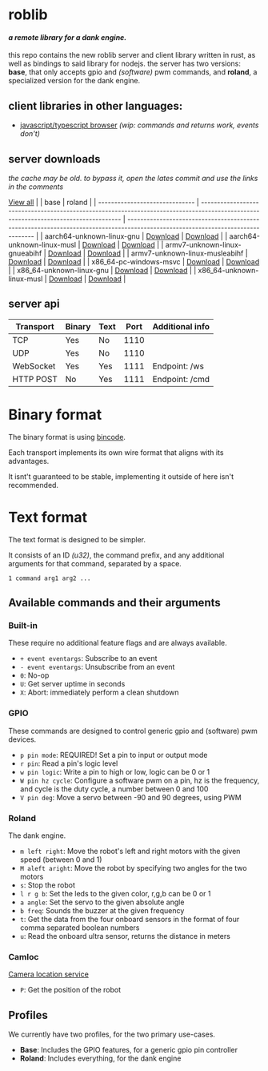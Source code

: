 # roblib

#### _a remote library for a dank engine._

this repo contains the new roblib server and client library written in rust,
as well as bindings to said library for nodejs. the server has two versions:
**base**, that only accepts gpio and *(software)* pwm commands,
and **roland**, a specialized version for the dank engine.

## client libraries in other languages:

-   [javascript/typescript browser](https://github.com/kareszklub/roblib-client) *(wip: commands and returns work, events don't)*

## server downloads

*the cache may be old. to bypass it, open the lates commit and use the links in the comments*

[View all](https://nightly.link/kareszklub/roblib-rs/workflows/ci/main)
| <!-- empty -->                 | base                                                                                                                                | roland                                                                                                                          |
| ------------------------------ | ----------------------------------------------------------------------------------------------------------------------------------- | ------------------------------------------------------------------------------------------------------------------------------- |
| aarch64-unknown-linux-gnu      | [Download](https://nightly.link/kareszklub/roblib-rs/workflows/ci/main/roblib-server-base-aarch64-unknown-linux-gnu.zip)      | [Download](https://nightly.link/kareszklub/roblib-rs/actions/runs/5766762992/roblib-server-roland-aarch64-unknown-linux-gnu.zip)      |
| aarch64-unknown-linux-musl     | [Download](https://nightly.link/kareszklub/roblib-rs/workflows/ci/main/roblib-server-base-aarch64-unknown-linux-musl.zip)     | [Download](https://nightly.link/kareszklub/roblib-rs/actions/runs/5766762992/roblib-server-roland-aarch64-unknown-linux-musl.zip)     |
| armv7-unknown-linux-gnueabihf  | [Download](https://nightly.link/kareszklub/roblib-rs/workflows/ci/main/roblib-server-base-armv7-unknown-linux-gnueabihf.zip)  | [Download](https://nightly.link/kareszklub/roblib-rs/actions/runs/5766762992/roblib-server-roland-armv7-unknown-linux-gnueabihf.zip)  |
| armv7-unknown-linux-musleabihf | [Download](https://nightly.link/kareszklub/roblib-rs/workflows/ci/main/roblib-server-base-armv7-unknown-linux-musleabihf.zip) | [Download](https://nightly.link/kareszklub/roblib-rs/actions/runs/5766762992/roblib-server-roland-armv7-unknown-linux-musleabihf.zip) |
| x86_64-pc-windows-msvc         | [Download](https://nightly.link/kareszklub/roblib-rs/workflows/ci/main/roblib-server-base-x86_64-pc-windows-msvc.zip)         | [Download](https://nightly.link/kareszklub/roblib-rs/actions/runs/5766762992/roblib-server-roland-x86_64-pc-windows-msvc.zip)         |
| x86_64-unknown-linux-gnu       | [Download](https://nightly.link/kareszklub/roblib-rs/workflows/ci/main/roblib-server-base-x86_64-unknown-linux-gnu.zip)       | [Download](https://nightly.link/kareszklub/roblib-rs/actions/runs/5766762992/roblib-server-roland-x86_64-unknown-linux-gnu.zip)       |
| x86_64-unknown-linux-musl      | [Download](https://nightly.link/kareszklub/roblib-rs/workflows/ci/main/roblib-server-base-x86_64-unknown-linux-musl.zip)      | [Download](https://nightly.link/kareszklub/roblib-rs/actions/runs/5766762992/roblib-server-roland-x86_64-unknown-linux-musl.zip)      |

## server api

| Transport | Binary | Text | Port | Additional info |
| --------- | ------ | ---- | ---- | --------------- |
| TCP       | Yes    | No   | 1110 |                 |
| UDP       | Yes    | No   | 1110 |                 |
| WebSocket | Yes    | Yes  | 1111 | Endpoint: /ws   |
| HTTP POST | No     | Yes  | 1111 | Endpoint: /cmd  |

# Binary format

The binary format is using [bincode](https://lib.rs/bincode).

Each transport implements its own wire format that aligns with its advantages.

It isnt't guaranteed to be stable, implementing it outside of here isn't recommended.

# Text format

The text format is designed to be simpler.

It consists of an ID *(u32)*, the command prefix, and any additional arguments for that command,
separated by a space.


```
1 command arg1 arg2 ...
```

## Available commands and their arguments

### Built-in

These require no additional feature flags and are always available.

- `+ event eventargs`: Subscribe to an event
- `- event eventargs`: Unsubscribe from an event
- `0`: No-op
- `U`: Get server uptime in seconds
- `X`: Abort: immediately perform a clean shutdown

### GPIO

These commands are designed to control generic gpio and (software) pwm devices.

- `p pin mode`: REQUIRED! Set a pin to input or output mode
- `r pin`: Read a pin's logic level
- `w pin logic`: Write a pin to high or low, logic can be 0 or 1
- `W pin hz cycle`: Configure a software pwm on a pin, hz is the frequency, and
cycle is the duty cycle, a number between 0 and 100
- `V pin deg`: Move a servo between -90 and 90 degrees, using PWM

### Roland

The dank engine.

-   `m left right`: Move the robot's left and right motors with the given speed (between 0 and 1)
-   `M aleft aright`: Move the robot by specifying two angles for the two motors
-   `s`: Stop the robot
-   `l r g b`: Set the leds to the given color, r,g,b can be 0 or 1
-   `a angle`: Set the servo to the given absolute angle
-   `b freq`: Sounds the buzzer at the given frequency
-   `t`: Get the data from the four onboard sensors in the format of four comma
    separated boolean numbers
-   `u`: Read the onboard ultra sensor, returns the distance in meters

### Camloc

[Camera location service](https://github.com/Kris030/camloc)

- `P`: Get the position of the robot

## Profiles

We currently have two profiles, for the two primary use-cases.

- **Base**: Includes the GPIO features, for a generic gpio pin controller
- **Roland**: Includes everything, for the dank engine

